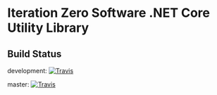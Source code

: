 # Iteration Zero Software .NET Core Utility Library

## Build Status

development: [![Travis](https://api.travis-ci.org/iteration-zero/dotnet.core.svg?branch=development)](https://travis-ci.org/iteration-zero/dotnet.core/)

master: [![Travis](https://api.travis-ci.org/iteration-zero/dotnet.core.svg?branch=master)](https://travis-ci.org/iteration-zero/dotnet.core/)